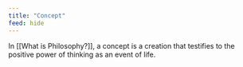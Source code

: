 ```yaml
---
title: "Concept"
feed: hide
---
```


In [[What is Philosophy?]], a concept is a creation that testifies to the positive power of thinking as an event of life. 